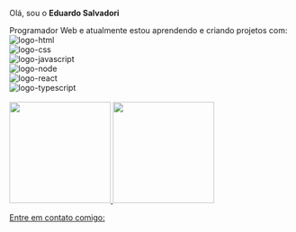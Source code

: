 Olá, sou o <strong>Eduardo Salvadori</strong> 

<div>Programador Web e atualmente estou aprendendo e criando projetos com:<br>
 <img src="https://img.shields.io/badge/HTML5-E34F26?style=for-the-badge&logo=html5&logoColor=white" alt="logo-html"><br>
 <img src="https://img.shields.io/badge/CSS-239120?&style=for-the-badge&logo=css3&logoColor=white" alt="logo-css"><br>
 <img src="https://img.shields.io/badge/JavaScript-F7DF1E?style=for-the-badge&logo=javascript&logoColor=black" alt="logo-javascript"><br>
 <img src="https://img.shields.io/badge/Node.js-43853D?style=for-the-badge&logo=node.js&logoColor=white" alt="logo-node"><br>
 <img src="https://img.shields.io/badge/React-20232A?style=for-the-badge&logo=react&logoColor=61DAFB" alt="logo-react"><br>
 <img src="https://img.shields.io/badge/TypeScript-007ACC?style=for-the-badge&logo=typescript&logoColor=white" alt="logo-typescript"><br>
 
</div>
<br>

<div>
 <a href="https://github.com/EduardoSalvadori">
 <img height="180em" src="https://github-readme-stats.vercel.app/api/top-langs/?username=EduardoSalvadori&layout=compact&langs_count=78theme=dracula"/>
 <img height="180em" src="https://github-readme-stats.vercel.app/api?username=EduardoSalvadori&show_icons=true&theme=dracula&include_all_commits=true&count_private=true"/>
</div>

Entre em contato comigo:<br>


<!--
**EduardoSalvadori/EduardoSalvadori** is a ✨ _special_ ✨ repository because its `README.md` (this file) appears on your GitHub profile.

Here are some ideas to get you started:

- 🔭 I’m currently working on ...
- 🌱 I’m currently learning ...
- 👯 I’m looking to collaborate on ...
- 🤔 I’m looking for help with ...
- 💬 Ask me about ...
- 📫 How to reach me: ...
- 😄 Pronouns: ...
- ⚡ Fun fact: ...
-->
